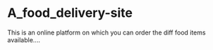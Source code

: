 # A_food_delivery-site
This is an online platform on which you can order the diff food items available....
